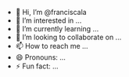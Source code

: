 - 👋 Hi, I’m @franciscala
- 👀 I’m interested in ...
- 🌱 I’m currently learning ...
- 💞️ I’m looking to collaborate on ...
- 📫 How to reach me ...
- 😄 Pronouns: ...
- ⚡ Fun fact: ...

<!---
franciscala/franciscala is a ✨ special ✨ repository because its `README.md` (this file) appears on your GitHub profile.
You can click the Preview link to take a look at your changes.
--->
